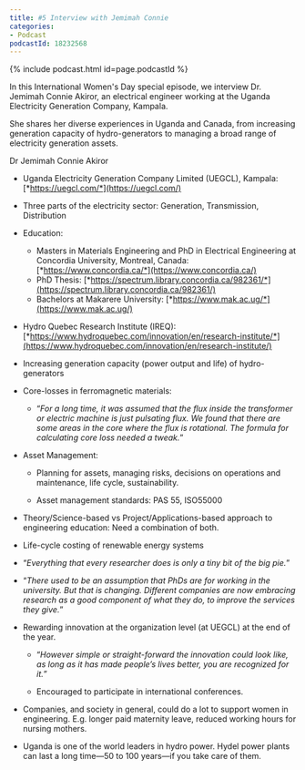 ```yaml
---
title: #5 Interview with Jemimah Connie
categories:
- Podcast
podcastId: 18232568
---
```


{% include podcast.html id=page.podcastId %}

In this International Women's Day special episode, we interview Dr. Jemimah Connie Akiror, an electrical engineer working at the Uganda Electricity Generation Company, Kampala. 
<!-- more -->
She shares her diverse experiences in Uganda and Canada, from increasing generation capacity of hydro-generators to managing a broad range of electricity generation assets.


Dr Jemimah Connie Akiror

-   Uganda Electricity Generation Company Limited (UEGCL), Kampala:
    [*https://uegcl.com/*](https://uegcl.com/)
-   Three parts of the electricity sector: Generation, Transmission,
    Distribution
-   Education:
	-   Masters in Materials Engineering and PhD in Electrical  Engineering at Concordia University, Montreal, Canada:  [*https://www.concordia.ca/*](https://www.concordia.ca/)
	-   PhD Thesis:  [*https://spectrum.library.concordia.ca/982361/*](https://spectrum.library.concordia.ca/982361/)
	-   Bachelors at Makarere University:  [*https://www.mak.ac.ug/*](https://www.mak.ac.ug/)
-   Hydro Quebec Research Institute (IREQ):
    [*https://www.hydroquebec.com/innovation/en/research-institute/*](https://www.hydroquebec.com/innovation/en/research-institute/)
-   Increasing generation capacity (power output and life) of
    hydro-generators
-   Core-losses in ferromagnetic materials:
	-   “*For a long time, it was assumed that the flux inside the  transformer or electric machine is just pulsating flux. We  found that there are some areas in the core where the flux is  rotational. The formula for calculating core loss needed a  tweak.*”

-   Asset Management:

    -   Planning for assets, managing risks, decisions on operations and  maintenance, life cycle, sustainability.

    -   Asset management standards: PAS 55, ISO55000

-   Theory/Science-based vs Project/Applications-based approach to
    engineering education: Need a combination of both.
-   Life-cycle costing of renewable energy systems
-   “*Everything that every researcher does is only a tiny bit of the
    big pie.*”
-   “*There used to be an assumption that PhDs are for working in the
    university. But that is changing. Different companies are now
    embracing research as a good component of what they do, to improve
    the services they give.*”
-   Rewarding innovation at the organization level (at UEGCL) at the end
    of the year.

    -   “*However simple or straight-forward the innovation could look  like, as long as it has made people’s lives better, you are  recognized for it.*”

    -   Encouraged to participate in international conferences.

-   Companies, and society in general, could do a lot to support women
    in engineering. E.g. longer paid maternity leave, reduced working
    hours for nursing mothers.
-   Uganda is one of the world leaders in hydro power. Hydel power
    plants can last a long time—50 to 100 years—if you take care of
    them.

